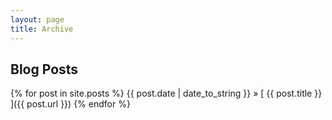 ```yaml
---
layout: page
title: Archive
---
```


## Blog Posts

{% for post in site.posts %}
  {{ post.date | date_to_string }} &raquo; [ {{ post.title }} ]({{ post.url }})
{% endfor %}